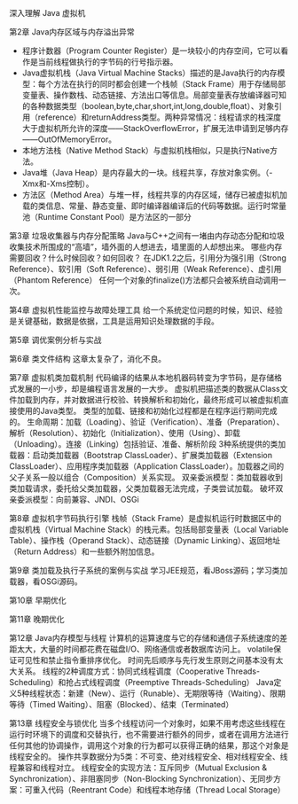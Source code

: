 深入理解 Java 虚拟机

第2章 Java内存区域与内存溢出异常
* 程序计数器（Program Counter Register）是一块较小的内存空间，它可以看作是当前线程做执行的字节码的行号指示器。
* Java虚拟机栈（Java Virtual Machine Stacks）描述的是Java执行的内存模型：每个方法在执行的同时都会创建一个栈帧（Stack Frame）用于存储局部变量表、操作数栈、动态链接、方法出口等信息。局部变量表存放编译器可知的各种数据类型（boolean,byte,char,short,int,long,double,float）、对象引用（reference）和returnAddress类型。两种异常情况：线程请求的栈深度大于虚拟机所允许的深度——StackOverflowError，扩展无法申请到足够内存——OutOfMemoryError。
* 本地方法栈（Native Method Stack）与虚拟机栈相似，只是执行Native方法。
* Java堆（Java Heap）是内存最大的一块。线程共享，存放对象实例。（-Xmx和-Xms控制）。
* 方法区（Method Area）与堆一样，线程共享的内存区域，储存已被虚拟机加载的类信息、常量、静态变量、即时编译器编译后的代码等数据。运行时常量池（Runtime Constant Pool）是方法区的一部分

第3章 垃圾收集器与内存分配策略
Java与C++之间有一堵由内存动态分配和垃圾收集技术所围成的“高墙”，墙外面的人想进去，墙里面的人却想出来。
哪些内存需要回收？什么时候回收？如何回收？
在JDK1.2之后，引用分为强引用（Strong Reference）、软引用（Soft Reference）、弱引用（Weak Reference）、虚引用（Phantom Reference） 
任何一个对象的finalize()方法都只会被系统自动调用一次。

第4章 虚拟机性能监控与故障处理工具
给一个系统定位问题的时候，知识、经验是关键基础，数据是依据，工具是运用知识处理数据的手段。

第5章 调优案例分析与实战

第6章 类文件结构
这章太复杂了，消化不良。

第7章 虚拟机类加载机制
代码编译的结果从本地机器码转变为字节码，是存储格式发展的一小步，却是编程语言发展的一大步。
虚拟机把描述类的数据从Class文件加载到内存，并对数据进行校验、转换解析和初始化，最终形成可以被虚拟机直接使用的Java类型。
类型的加载、链接和初始化过程都是在程序运行期间完成的。
生命周期：加载（Loading）、验证（Verification）、准备（Preparation）、解析（Resolution）、初始化（Initialization）、使用（Using）、卸载（Unloading）。连接（Linking）包括验证、准备、解析阶段
3种系统提供的类加载器：启动类加载器（Bootstrap ClassLoader）、扩展类加载器（Extension ClassLoader）、应用程序类加载器（Application ClassLoader）。加载器之间的父子关系一般以组合（Composition）关系实现。
双亲委派模型：类加载器收到类加载请求，委托给父类加载器，父类加载器无法完成，子类尝试加载。
破坏双亲委派模型：向前兼容、JNDI、OSGi

第8章 虚拟机字节码执行引擎
栈帧（Stack Frame）是虚拟机运行时数据区中的虚拟机栈（Virtual Machine Stack）的栈元素。包括局部变量表（Local Variable Table）、操作栈（Operand Stack）、动态链接（Dynamic Linking）、返回地址（Return Address）和一些额外附加信息。

第9章 类加载及执行子系统的案例与实战
学习JEE规范，看JBoss源码；学习类加载器，看OSGi源码。

第10章 早期优化

第11章 晚期优化

第12章 Java内存模型与线程
计算机的运算速度与它的存储和通信子系统速度的差距太大，大量的时间都花费在磁盘I/O、网络通信或者数据库访问上。
volatile保证可见性和禁止指令重排序优化。
时间先后顺序与先行发生原则之间基本没有太大关系。
线程的2种调度方式：协同式线程调度（Cooperative Threads-Scheduling）和抢占式线程调度（Preemptive Threads-Scheduling）
Java定义5种线程状态：新建（New）、运行（Runable）、无期限等待（Waiting）、限期等待（Timed Waiting）、阻塞（Blocked）、结束（Terminated）

第13章 线程安全与锁优化
当多个线程访问一个对象时，如果不用考虑这些线程在运行时环境下的调度和交替执行，也不需要进行额外的同步，或者在调用方法进行任何其他的协调操作，调用这个对象的行为都可以获得正确的结果，那这个对象是线程安全的。
操作共享数据分为5类：不可变、绝对线程安全、相对线程安全、线程兼容和线程对立。
线程安全的实现方法：互斥同步（Mutual Exclusion & Synchronization）、非阻塞同步（Non-Blocking Synchronization）、无同步方案：可重入代码（Reentrant Code）和线程本地存储（Thread Local Storage）